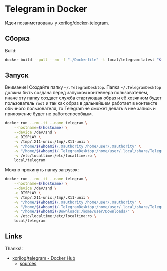 # Telegram in Docker

Идеи позаимствованы у [xorilog/docker-telegram](https://github.com/xorilog/docker-telegram).

## Сборка

Build:

``` bash
docker build --pull --rm -f "./Dockerfile" -t local/telegram:latest "$(pwd)"
```

## Запуск

Внимание!
Создайте папку `~/.TelegramDesktop`.
Папка `~/.TelegramDesktop` должна быть создана перед запуском контейнера пользователем, иначе эту папку создаст служба стартующая образ и её хозяином будет пользователь `root` и так как образ в дальнейшем работает в контексте обычного пользователя, то Telegram не сможет делать в неё запись и приложение будет не работоспособным.

``` bash
docker run --rm -it --name telegram \
    --hostname=$(hostname) \
    --device /dev/snd \
    -e DISPLAY \
    -v /tmp/.X11-unix:/tmp/.X11-unix \
    -v "/home/$(whoami)/.Xauthority:/home/user/.Xauthority" \
    -v "/home/$(whoami)/.TelegramDesktop:/home/user/.local/share/TelegramDesktop/" \
    -v /etc/localtime:/etc/localtime:ro \
    local/telegram
```

Можно прокинуть папку загрузок:

``` bash
docker run --rm -it --name telegram \
    --hostname=$(hostname) \
    --device /dev/snd \
    -e DISPLAY \
    -v /tmp/.X11-unix:/tmp/.X11-unix \
    -v "/home/$(whoami)/.Xauthority:/home/user/.Xauthority" \
    -v "/home/$(whoami)/.TelegramDesktop:/home/user/.local/share/TelegramDesktop/" \
    -v "/home/$(whoami)/Downloads:/home/user/Downloads/" \
    -v /etc/localtime:/etc/localtime:ro \
    local/telegram
```

## Links

Thanks!:

* [xorilog/telegram - Docker Hub](https://hub.docker.com/r/xorilog/telegram)
  * [sources](https://github.com/xorilog/docker-telegram)